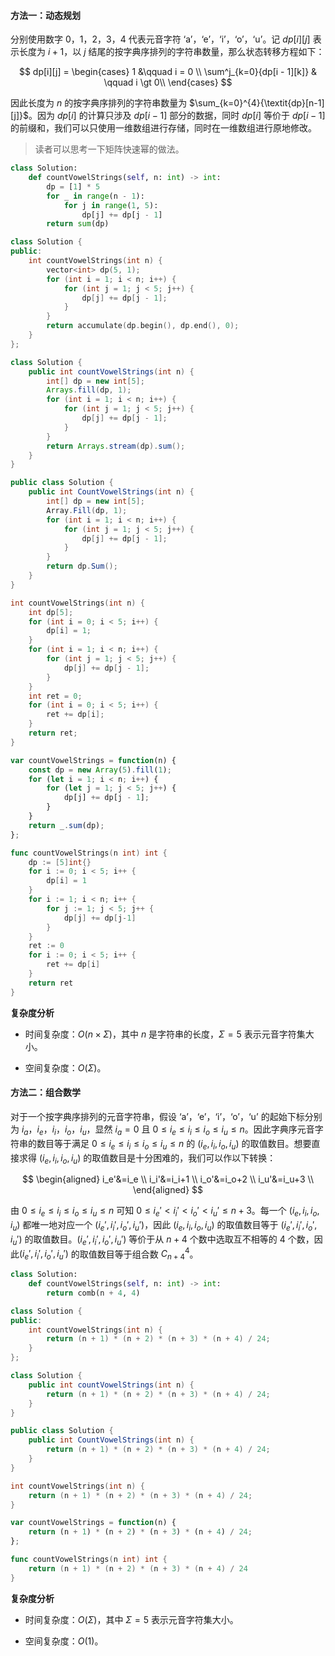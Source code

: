 #### 方法一：动态规划

分别使用数字 $0$，$1$，$2$，$3$，$4$ 代表元音字符 $\text{`a'}$，$\text{`e'}$，$\text{`i'}$，$\text{`o'}$，$\text{`u'}$。记 $\textit{dp}[i][j]$ 表示长度为 $i+1$，以 $j$ 结尾的按字典序排列的字符串数量，那么状态转移方程如下：

$$
dp[i][j] =
\begin{cases}
1 &\qquad i = 0 \\
\sum^j_{k=0}{dp[i - 1][k]} & \qquad i \gt 0\\
\end{cases}
$$

因此长度为 $n$ 的按字典序排列的字符串数量为 $\sum_{k=0}^{4}{\textit{dp}[n-1][j]}$。因为 $\textit{dp}[i]$ 的计算只涉及 $\textit{dp}[i-1]$ 部分的数据，同时 $\textit{dp}[i]$ 等价于 $\textit{dp}[i-1]$ 的前缀和，我们可以只使用一维数组进行存储，同时在一维数组进行原地修改。

> 读者可以思考一下矩阵快速幂的做法。

```Python [sol1-Python3]
class Solution:
    def countVowelStrings(self, n: int) -> int:
        dp = [1] * 5
        for _ in range(n - 1):
            for j in range(1, 5):
                dp[j] += dp[j - 1]
        return sum(dp)
```

```C++ [sol1-C++]
class Solution {
public:
    int countVowelStrings(int n) {
        vector<int> dp(5, 1);
        for (int i = 1; i < n; i++) {
            for (int j = 1; j < 5; j++) {
                dp[j] += dp[j - 1];
            }
        }
        return accumulate(dp.begin(), dp.end(), 0);
    }
};
```

```Java [sol1-Java]
class Solution {
    public int countVowelStrings(int n) {
        int[] dp = new int[5];
        Arrays.fill(dp, 1);
        for (int i = 1; i < n; i++) {
            for (int j = 1; j < 5; j++) {
                dp[j] += dp[j - 1];
            }
        }
        return Arrays.stream(dp).sum();
    }
}
```

```C# [sol1-C#]
public class Solution {
    public int CountVowelStrings(int n) {
        int[] dp = new int[5];
        Array.Fill(dp, 1);
        for (int i = 1; i < n; i++) {
            for (int j = 1; j < 5; j++) {
                dp[j] += dp[j - 1];
            }
        }
        return dp.Sum();
    }
}
```

```C [sol1-C]
int countVowelStrings(int n) {
    int dp[5];
    for (int i = 0; i < 5; i++) {
        dp[i] = 1;
    }
    for (int i = 1; i < n; i++) {
        for (int j = 1; j < 5; j++) {
            dp[j] += dp[j - 1];
        }
    }
    int ret = 0;
    for (int i = 0; i < 5; i++) {
        ret += dp[i];
    }
    return ret;
}
```

```JavaScript [sol1-JavaScript]
var countVowelStrings = function(n) {
    const dp = new Array(5).fill(1);
    for (let i = 1; i < n; i++) {
        for (let j = 1; j < 5; j++) {
            dp[j] += dp[j - 1];
        }
    }
    return _.sum(dp);
};
```

```go [sol1-Golang]
func countVowelStrings(n int) int {
    dp := [5]int{}
    for i := 0; i < 5; i++ {
        dp[i] = 1
    }
    for i := 1; i < n; i++ {
        for j := 1; j < 5; j++ {
            dp[j] += dp[j-1]
        }
    }
    ret := 0
    for i := 0; i < 5; i++ {
        ret += dp[i]
    }
    return ret
}
```

**复杂度分析**

+ 时间复杂度：$O(n \times \Sigma)$，其中 $n$ 是字符串的长度，$\Sigma = 5$ 表示元音字符集大小。

+ 空间复杂度：$O(\Sigma)$。

#### 方法二：组合数学

对于一个按字典序排列的元音字符串，假设 $\text{`a'}$，$\text{`e'}$，$\text{`i'}$，$\text{`o'}$，$\text{`u'}$ 的起始下标分别为 $i_a$，$i_e$，$i_i$，$i_o$，$i_u$，显然 $i_a=0$ 且 $0 \le i_e \le i_i \le i_o \le i_u \le n$。因此字典序元音字符串的数目等于满足 $0 \le i_e \le i_i \le i_o \le i_u \le n$ 的 $(i_e, i_i, i_o,i_u)$ 的取值数目。想要直接求得 $(i_e, i_i, i_o,i_u)$ 的取值数目是十分困难的，我们可以作以下转换：

$$
\begin{aligned}
i_e'&=i_e \\
i_i'&=i_i+1 \\
i_o'&=i_o+2 \\
i_u'&=i_u+3 \\
\end{aligned}
$$

由 $0 \le i_e \le i_i \le i_o \le i_u \le n$ 可知 $0 \le i_e' \lt i_i' \lt i_o' \lt i_u' \le n + 3$。每一个 $(i_e, i_i, i_o,i_u)$ 都唯一地对应一个 $(i_e', i_i', i_o',i_u')$，因此 $(i_e, i_i, i_o,i_u)$ 的取值数目等于 $(i_e', i_i', i_o',i_u')$ 的取值数目。$(i_e', i_i', i_o',i_u')$ 等价于从 $n+4$ 个数中选取互不相等的 $4$ 个数，因此$(i_e', i_i', i_o',i_u')$ 的取值数目等于组合数 $C^{4}_{n+4}$。

```Python [sol2-Python3]
class Solution:
    def countVowelStrings(self, n: int) -> int:
        return comb(n + 4, 4)
```

```C++ [sol2-C++]
class Solution {
public:
    int countVowelStrings(int n) {
        return (n + 1) * (n + 2) * (n + 3) * (n + 4) / 24;
    }
};
```

```Java [sol2-Java]
class Solution {
    public int countVowelStrings(int n) {
        return (n + 1) * (n + 2) * (n + 3) * (n + 4) / 24;
    }
}
```

```C# [sol2-C#]
public class Solution {
    public int CountVowelStrings(int n) {
        return (n + 1) * (n + 2) * (n + 3) * (n + 4) / 24;
    }
}
```

```C [sol2-C]
int countVowelStrings(int n) {
    return (n + 1) * (n + 2) * (n + 3) * (n + 4) / 24;
}
```

```JavaScript [sol2-JavaScript]
var countVowelStrings = function(n) {
    return (n + 1) * (n + 2) * (n + 3) * (n + 4) / 24;
};
```

```go [sol2-Golang]
func countVowelStrings(n int) int {
    return (n + 1) * (n + 2) * (n + 3) * (n + 4) / 24
}
```

**复杂度分析**

+ 时间复杂度：$O(\Sigma)$，其中 $\Sigma = 5$ 表示元音字符集大小。

+ 空间复杂度：$O(1)$。